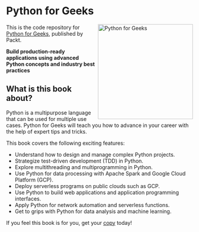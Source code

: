 # Python for Geeks

<a href="https://www.packtpub.com/programming/python-for-geeks?utm_source=github&utm_medium=repository&utm_campaign=9781801070119"><img src="https://static.packt-cdn.com/products/9781801070119/cover/smaller" alt="Python for Geeks" height="256px" align="right"></a>

This is the code repository for [Python for Geeks](https://www.packtpub.com/programming/python-for-geeks?utm_source=github&utm_medium=repository&utm_campaign=9781801070119), published by Packt.

**Build production-ready applications using advanced Python concepts and industry best practices**

## What is this book about?

Python is a multipurpose language that can be used for multiple use cases. Python for Geeks will teach you how to advance in your career with the help of expert tips and tricks.

This book covers the following exciting features:

- Understand how to design and manage complex Python projects.
- Strategize test-driven development (TDD) in Python.
- Explore multithreading and multiprogramming in Python.
- Use Python for data processing with Apache Spark and Google Cloud Platform (GCP).
- Deploy serverless programs on public clouds such as GCP.
- Use Python to build web applications and application programming interfaces.
- Apply Python for network automation and serverless functions.
- Get to grips with Python for data analysis and machine learning.

If you feel this book is for you, get your [copy](https://www.amazon.com/dp/1801070113) today!
